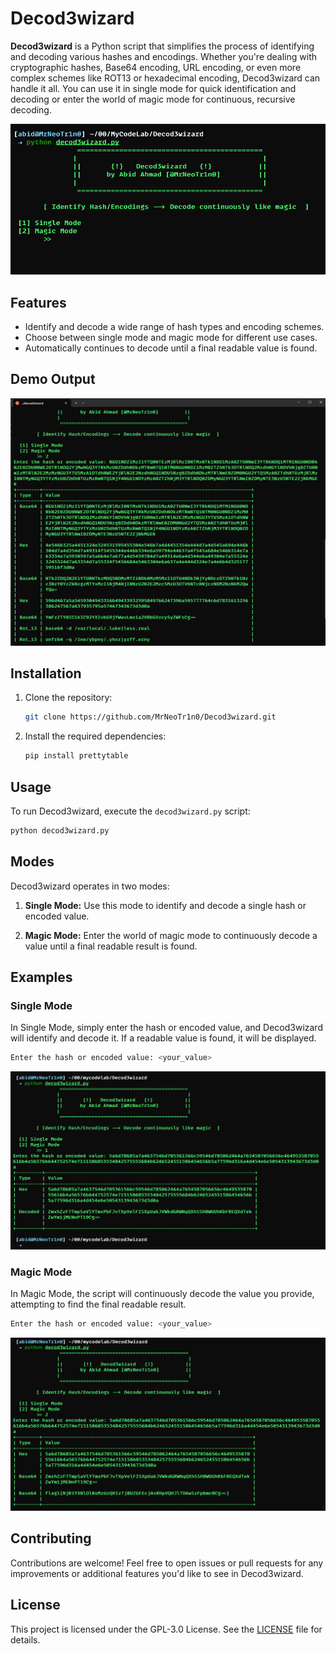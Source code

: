 # Decod3wizard

**Decod3wizard** is a Python script that simplifies the process of identifying and decoding various hashes and encodings. Whether you're dealing with cryptographic hashes, Base64 encoding, URL encoding, or even more complex schemes like ROT13 or hexadecimal encoding, Decod3wizard can handle it all. You can use it in single mode for quick identification and decoding or enter the world of magic mode for continuous, recursive decoding.

![Decod3Wizard](/images/1.png)


## Features

- Identify and decode a wide range of hash types and encoding schemes.
- Choose between single mode and magic mode for different use cases.
- Automatically continues to decode until a final readable value is found.

## Demo Output
![Decod3Wizard](/images/4.png)

## Installation

1. Clone the repository:

   ```bash
   git clone https://github.com/MrNeoTr1n0/Decod3wizard.git
   ```

2. Install the required dependencies:

   ```bash
   pip install prettytable
   ```

## Usage

To run Decod3wizard, execute the `decod3wizard.py` script:

```bash
python decod3wizard.py
```

## Modes

Decod3wizard operates in two modes:

1. **Single Mode:** Use this mode to identify and decode a single hash or encoded value.

2. **Magic Mode:** Enter the world of magic mode to continuously decode a value until a final readable result is found.

## Examples

### Single Mode

In Single Mode, simply enter the hash or encoded value, and Decod3wizard will identify and decode it. If a readable value is found, it will be displayed.

```bash
Enter the hash or encoded value: <your_value>
```

![Decod3Wizard](/images/2.png)

### Magic Mode

In Magic Mode, the script will continuously decode the value you provide, attempting to find the final readable result.

```bash
Enter the hash or encoded value: <your_value>
```

![Decod3Wizard](/images/3.png)

## Contributing

Contributions are welcome! Feel free to open issues or pull requests for any improvements or additional features you'd like to see in Decod3wizard.

## License

This project is licensed under the GPL-3.0 License. See the [LICENSE](LICENSE) file for details.
```

